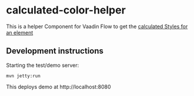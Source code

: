# calculated-color-helper

This is a helper Component for Vaadin Flow to get the [calculated Styles for an element](https://developer.mozilla.org/de/docs/Web/API/Window/getComputedStyle)

## Development instructions

Starting the test/demo server:
```
mvn jetty:run
```

This deploys demo at http://localhost:8080
